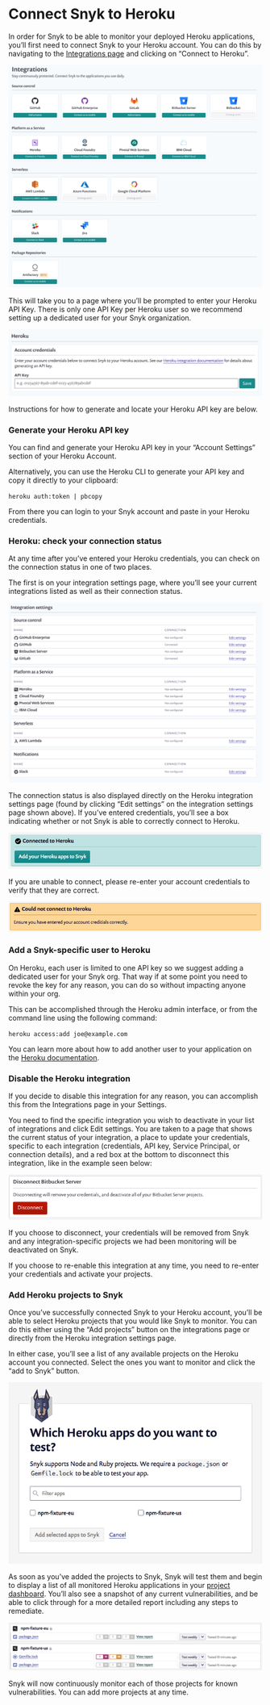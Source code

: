 # Connect Snyk to Heroku

In order for Snyk to be able to monitor your deployed Heroku applications, you’ll first need to connect Snyk to your Heroku account. You can do this by navigating to the [Integrations page](https://app.snyk.io/integrations) and clicking on “Connect to Heroku”.

![](../../.gitbook/assets/uuid-e7c43047-5065-ad28-db37-1c56e8796a8b-en-1-%20%282%29%20%282%29%20%282%29%20%282%29%20%285%29%20%287%29%20%282%29%20%281%29%20%281%29.png)

This will take you to a page where you’ll be prompted to enter your Heroku API Key. There is only one API Key per Heroku user so we recommend setting up a dedicated user for your Snyk organization.

![](../../.gitbook/assets/uuid-b571c9a8-8f33-e6a1-bbb3-e37e482562bc-en.png)

Instructions for how to generate and locate your Heroku API key are below.

### Generate your Heroku API key

You can find and generate your Heroku API key in your “Account Settings” section of your Heroku Account.

Alternatively, you can use the Heroku CLI to generate your API key and copy it directly to your clipboard:

`heroku auth:token | pbcopy`

From there you can login to your Snyk account and paste in your Heroku credentials.

### Heroku: check your connection status

At any time after you’ve entered your Heroku credentials, you can check on the connection status in one of two places.

The first is on your integration settings page, where you’ll see your current integrations listed as well as their connection status.

![](../../.gitbook/assets/uuid-fb1cad51-f7f5-34ae-1142-f24fab0b0751-en%20%283%29%20%283%29%20%283%29%20%283%29%20%283%29%20%283%29%20%283%29.png)

The connection status is also displayed directly on the Heroku integration settings page \(found by clicking “Edit settings” on the integration settings page shown above\). If you’ve entered credentials, you’ll see a box indicating whether or not Snyk is able to correctly connect to Heroku.

![](../../.gitbook/assets/uuid-36c5692a-e30e-973d-2ad4-548e38b9af93-en.png)

If you are unable to connect, please re-enter your account credentials to verify that they are correct.

![](../../.gitbook/assets/uuid-f49dfc90-5951-c28f-3efb-32709c051b56-en.png)

### Add a Snyk-specific user to Heroku

On Heroku, each user is limited to one API key so we suggest adding a dedicated user for your Snyk org. That way if at some point you need to revoke the key for any reason, you can do so without impacting anyone within your org.

This can be accomplished through the Heroku admin interface, or from the command line using the following command:

`heroku access:add joe@example.com`

You can learn more about how to add another user to your application on the [Heroku documentation](https://devcenter.heroku.com/articles/collaborating).

### Disable the Heroku integration

If you decide to disable this integration for any reason, you can accomplish this from the Integrations page in your Settings.

You need to find the specific integration you wish to deactivate in your list of integrations and click Edit settings. You are taken to a page that shows the current status of your integration, a place to update your credentials, specific to each integration \(credentials, API key, Service Principal, or connection details\), and a red box at the bottom to disconnect this integration, like in the example seen below:

![](../../.gitbook/assets/uuid-b3a98f2c-4cc8-7753-8efa-396e9ec1e717-en-2-%20%283%29%20%286%29.png)

If you choose to disconnect, your credentials will be removed from Snyk and any integration-specific projects we had been monitoring will be deactivated on Snyk.

If you choose to re-enable this integration at any time, you need to re-enter your credentials and activate your projects.

### Add Heroku projects to Snyk

Once you’ve successfully connected Snyk to your Heroku account, you’ll be able to select Heroku projects that you would like Snyk to monitor. You can do this either using the “Add projects” button on the integrations page or directly from the Heroku integration settings page.

In either case, you’ll see a list of any available projects on the Heroku account you connected. Select the ones you want to monitor and click the “add to Snyk” button.

![](../../.gitbook/assets/uuid-ad9e6940-96f8-4e22-787a-03d3e7cf99dd-en.png)

As soon as you’ve added the projects to Snyk, Snyk will test them and begin to display a list of all monitored Heroku applications in your [project dashboard](https://app.snyk.io/projects). You’ll also see a snapshot of any current vulnerabilities, and be able to click through for a more detailed report including any steps to remediate.

![](../../.gitbook/assets/uuid-702795f8-5943-3dba-06a0-095d6bdc6f0c-en.png)

Snyk will now continuously monitor each of those projects for known vulnerabilities. You can add more projects at any time.


